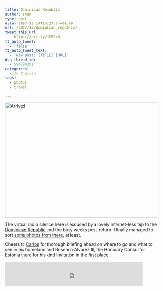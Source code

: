 ```yaml
---
title: Dominican Republic
author: sten
type: post
date: 2007-12-14T14:27:34+00:00
url: /2007/12/dominican_republic/
tweet_this_url:
  - https://bit.ly/dGMSx0
tt_auto_tweet:
  - 'false'
tt_auto_tweet_text:
  - 'New post: [TITLE] [URL]'
dsq_thread_id:
  - 594794351
categories:
  - In English
tags:
  - photos
  - travel

---
```

[<img src="http://farm3.static.flickr.com/2246/2110798018_27650e3904.jpg" width="500" height="375" alt="Arrived" />][1]
  
The virtual radio silence here is excused by a lovely internet-less trip to the [Dominican Republic][2] and the busy weeks post-return. I finally managed to sort [some photos from there][3], at least.
  
Cheers to [Carlos][4] for thorough briefing ahead on where to go and what to see in his homeland and Rosendo Alvarez III, the Honorary Consul for Estonia there for his kind invitation in the first place.

<iframe src="http://www.facebook.com/plugins/like.php?href=http%3A%2F%2Fsten.tamkivi.com%2F2007%2F12%2Fdominican_republic%2F&layout=standard&show_faces=true&width=450&action=like&colorscheme=light&height=80" scrolling="no" frameborder="0" style="border:none; overflow:hidden; width:450px; height:80px;" allowTransparency="true"></iframe>

 [1]: http://www.flickr.com/photos/seikatsu/2110798018/ "Arrived by seikatsu, on Flickr"
 [2]: http://en.wikipedia.org/wiki/Dominican_Republic
 [3]: http://www.flickr.com/photos/seikatsu/sets/72157603452852030/
 [4]: http://www.shutterlog.com/